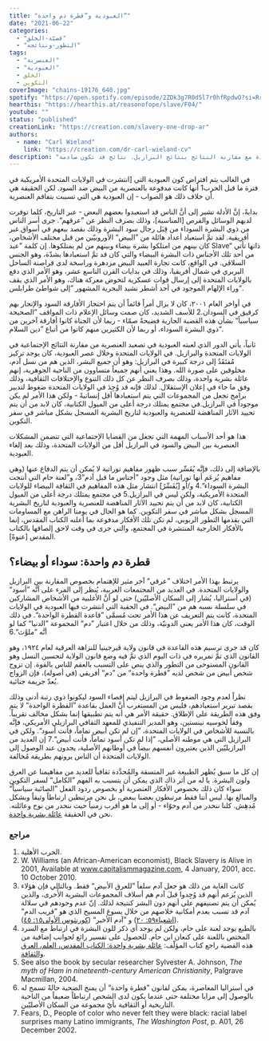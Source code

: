 ```yaml
---
title: "العبودية و”قطرة دم واحدة“"
date: "2021-06-22"
categories:
  - "قضيّة-الخلق"
  - "التطور-ونتائجه"
tags:
  - "العنصرية"
  - "العبودية"
  - الخلق
  - التكوين
coverImage: "chains-19176_640.jpg"
spotify: "https://open.spotify.com/episode/2ZDk3g7R0d5l7r0hfRpdwO?si=Rrg7mwDKQKuupY9bQ\_5rsg&dl\_branch=1&nd=1"
hearthis: "https://hearthis.at/reasonofope/slave/F04/"
youtube: ""
status: "published"
creationLink: "https://creation.com/slavery-one-drop-ar"
authors:
  - name: "Carl Wieland"
    link: "https://creation.com/dr-carl-wieland-cv"
description: "دراسة عن الإرتباط بين العبودية والعنصرية في الولايات المتحدة مع مقارنة النتائج بنتائج البرازيل. نتائج قد تكون صادمة."
---
```


في الغالب يتم افتراض كون العبودية التي \[انتشرت في الولايات المتحدة الأمريكية في فترة ما قبل الحرب1 أنها كانت مدفوعة بالعنصرية من البيض ضد السود. لكن الحقيقة هي أن خلاف ذلك هو الصواب - إن العبودية هي التي تسببت بتفاقم العنصرية.

بدايةً، إنَّ الأدلة تشير إلى أنَّ الناس قد استعبدوا بعضهم البعض - عبر التاريخ، كلما توفرت لديهم الوسائل والفرص \[المناسبة\]، وذلك بصرف النظر عن ”عرقهم“. جرى أسر الناس من ذوي البشرة السوداء من قِبَل رجال سود البشرة وذلك بقصد بيعهم في أسواق غير أفريقية. لقد تمَّ استعباد أعداد هائلة من ”البيض“ الأوروبيّين من قبل مختلف الأشخاص، كان بينهم من امتلكوا بشرة بيضاء وبينهم من لم يمتلكوها. إن كلمة ”عبد Slave“ ذاتها تأتي من أحد تلك الأجناس ذات البشرة البيضاء والتي كان قد تمَّ استعبادها بشدّة، وهو الجنس السلاڤي. في الواقع، كانت تجارة العبيد البيض مزدهرة وراسخة لدى قراصنة الساحل البربري في شمال أفريقيا، وذلك في بدايات القرن التاسع عشر، وهو الأمر الذي دفع بالولايات المتحدة إلى إرسال قوات عسكرية لتخوض معركة هناك، وهو الأمر الذي يقف وراء الإلهام الموجود في أحد أشطر نشيد البحرية المشهور ”إلى شواطئ طرابلس“.

في أواخر العام ٢٠٠١، كان لا يزال أمراً قائماً أن يتم احتجاز الأفارقة السود والإتجار بهم كرقيق في السودان.2 للأسف الشديد، كان صمت وسائل الإعلام ذات المواقف ”الصحيحة سياسياً“ بشأن هذه القضية الجارية فضيحةً صمّاء - ربما لأن الجناة كانوا أفارقة آخرين من ذوي البشرة السوداء، أو ربما لأن الكثيرين منهم كانوا من أتباع ”دين السلام“.

ثانياً، يأتي الدور الذي لعبته العبودية في تصعيد العنصرية من مقارنة النتائج الإجتماعية في الولايات المتحدة والبرازيل. في الولايات المتحدة وخلال عصر العبودية، كان يوجد تركيز مُفتَقَدٌ إلى درجة كبيرة في البرازيل: وهو أن جميع البشر، الذين هم من نسل آدم، مخلوقين على صورة الله. وهذا يعني أنهم جميعاً متساوون من الناحية الجوهرية، إنهم عائلة بشرية واحدة، وذلك بصرف النظر عن كل ذلك التنوع والإختلافات الثقافية، وذلك وفق ما جاء في إعلان الإستقلال. لذلك فإنه قد وُجِدَ في الولايات المتحدة ضغوط لتدبير برامج تجعل من المجموعات التي يتم استعبادها أقل إنسانيةً - ولكن هذا الأمر لم يكن موجوداً في البرازيل.في مجتمع يمتلك درجة أعلى من الميول الكتابية، كان لابد من أن يتم تحييد الآثار المناهضة للعنصرية والعبودية لتاريخ البشرية المسجل بشكل مباشر في سفر التكوين.

هذا هو أحد الأسباب المهمة التي تجعل من القضايا الإجتماعية التي تتضمن المشكلات العنصرية بين البيض والسود في البرازيل أقل من الولايات المتحدة، وذلك بعد إلغاء العبودية.

بالإضافة إلى ذلك، فإنَّه يُفَسِّر سبب ظهور مفاهيم توراتية لا يُمكن أن يتم الدفاع عنها (وهي مفاهيم يُزعَم أنها توراتية) مثل وجود ”أجناس ما قبل آدم“3، و”لعنة حام التي أنتجت البشرة السوداء“.4 و/أو \[يُفَسِّرُ\] انتشار مثل هذه المفاهيم في الثقافة البيضاء للولايات المتحدة الأمريكية، ولكن ليس في البرازيل.5 في مجتمع يمتلك درجة أعلى من الميول الكتابية، كان لابد من أن يتم تحييد الآثار المناهضة للعنصرية والعبودية لتاريخ البشرية المسجل بشكل مباشر في سفر التكوين. كما هو الحال في يومنا الراهن مع المساومات التي يقدمها التطور الربوبي، لم تكن تلك الأفكار مدفوعة بما أعلنه الكتاب المقدس، إنما بالأفكار الخارجية المنتشرة في المجتمع، والتي جرى في وقت لاحق إلصاقها بالكتاب المقدس \[عنوةً\].

## قطرة دم واحدة: سوداء أو بيضاء؟

يرتبط بهذا الأمر اختلاف ”عرقي“ آخر مثير للإهتمام بخصوص المقارنة بين البرازيل والولايات المتحدة. في العديد من المجتمعات الغربية، يُنظر إلى المرء على أنَّه ”أسود“ (في أستراليا، يُشار إلى السكان الأصليّين) حتى لو أنَّ الأغلبية من الأشخاص المشاركين في سلسلة نسبه هم من ”البيض“. في الحقبة التي انتشرت فيها العبودية في الولايات المتحدة، كانت يتم التعريف عن هذا الأمر تحت مُسمَّى ”قاعدة القطرة الواحدة“. في ذلك الوقت، كان هذا الأمر يعني الدونيّة، وذلك من خلال اعتبار ”دم“ المجموعة ”الدنيا“ كما لو أنَّه ”ملوَّث“.6

كان قد جرى ترسيم هذه القاعدة في قانون ولاية ڤيرجينيا للنزاهة العرقية لعام ١٩٢٤، وهو القانون الذي تمَّ تمريره في ذات اليوم الذي تمَّ فيه وضع قانون الولاية لتحسين النسل وهو القانون المستوحى من التطور والذي ينص على التسبب بالعقم للناس بالقوة. إن تزوج شخص أبيض من شخص لديه ”قطرة واحدة“ من ”دم“ أفريقي (في أصوله)، فإن الزواج يُعدّ جريمة جنائية.

نظراً لعدم وجود الضغوط في البرازيل ليتم إقصاء السود ليكونوا ذوي رتبة أدنى وذلك بقصد تبرير استعبادهم، فليس من المستغرب أنَّ العمل بقاعدة ”القطرة الواحدة“ لا يتم وفق هذه الطريقة على الإطلاق. حقيقة الأمر هي أنه يتم تطبيقها إنما بشكل مخالف تقريباً. وفقاً لخوسيه نينستين، وهو المدير التنفيذي للمعهد الثقافي البرازيلي الأمريكي، فإنَّه بالنسبة للأشخاص في الولايات المتحدة، ”إن لم تكن أبيض تماماً، فأنت أسود“. ولكن في البرازيل التي هي موطنه الأصلي، ”إذا لم تكن أسود تماماً، فأنت أبيض“.7 إن العديد من البرازيليّين الذين يعتبرون أنفسهم بيضاً في أوطانهم الأصلية، يجدون عند الوصول إلى الولايات المتحدة أن الناس يرونهم بطريقة مُخالفة.

إن كل ما سبق يُظهر الطبيعة غير المتسقة والمُحدَّدة ثقافياً للعديد من مفاهيمنا عن العرق ولون البشرة. يا له من أثر ذاك الذي يمكن أن يتسبب به الفهم ”الكامل“ لسفر التكوين سواء كان ذلك بخصوص الأفكار العنصرية أو بخصوص ردود الفعل ”الصائبة سياسياً“ والمبالغ بها. ليس أننا فقط مرتبطون بعضنا ببعض، بل نحن مرتبطين ارتباطاً وثيقاً وبشكل مُدهِش. كلنا ننحدر من آدم وحوّاء - أو إلى ما هو أقرب زمنياً حيث ننحدر من نوح وعائلته. نحن في الحقيقة [عائلة بشرية واحدة](https://creation.com/one-human-family).

### مراجع

1. الحرب الأهلية.
2. W. Williams (an African-American economist), Black Slavery is Alive in 2001, Available at www.capitalismmagazine.com, 4 January, 2001, acc. 10 October 2010.
3. كانت الغاية من ذلك هو جعل آدم سلفاً ”للعرق الأبيض“ فقط. وبالتالي فإن هؤلاء الذين يُزعم أنهم قد وُجِدوا قبلَ آدم هم أسلاف المجموعات البشرية الأُخرى، والذين يُمكن أن يتم تصنيفهم على أنهم دون البشر كنتيجة لذلك. إنّ عدم وجودهم في سلالة آدم قد تسبب بعدم أمكانية خلاصهم من خلال يسوع المسيح الذي هو ”قريب الدم“ ([اشعياء٥٩: ٢٠](https://www.bible.com//bible/101/ISA.59.20)) و ”آدم الأخير“ ([كورنثوس الأولى١٥: ٤٥](https://www.bible.com//bible/101/1CO.15.45)).
4. بالطبع يوجد لعنة على حام، ولكن لم يوجد أي ذكر للون البشرة في ارتباط مع السرد المختص باللعنة على كنعان ابن حام. للحصول على تفسير رائع لجوانب إضافية من هذه القضية راجع كتاب المؤلّف: [عائلة بشرية واحدة: الكتاب المقدس، العلم، العرق والثقافة](https://creation.com/one-human-family).
5. See also the book by secular researcher Sylvester A. Johnson, *The myth of Ham in nineteenth-century American Christianity*, Palgrave Macmillan, 2004.
6. في أستراليا المعاصرة، يمكن لقانون ”قطرة واحدة“ أن يمنح الضحية حالةً تسمح له بالوصول إلى مزايا مختلفة حتى عندما يكون لدى الشخص ارتباطاً ضعيفاً من الناحية التاريخية أو الثقافية بأيّ مجموعة من السكان الأصليّين.
7. Fears, D., People of color who never felt they were black: racial label surprises many Latino immigrants, *The Washington Post*, p. A01, 26 December 2002.
